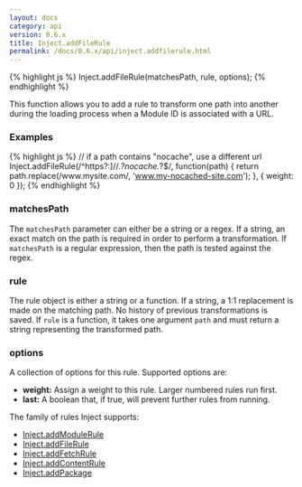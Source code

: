 ```yaml
---
layout: docs
category: api
version: 0.6.x
title: Inject.addFileRule
permalink: /docs/0.6.x/api/inject.addfilerule.html
---
```


{% highlight js %}
Inject.addFileRule(matchesPath, rule, options);
{% endhighlight %}

This function allows you to add a rule to transform one path into another during the loading process when a Module ID is associated with a URL.

### Examples
{% highlight js %}
// if a path contains "nocache", use a different url
Inject.addFileRule(/^https?:]\/\/.*?nocache.*?$/, function(path) {
  return path.replace(/www\.mysite\.com/, 'www.my-nocached-site.com');
}, { weight: 0 });
{% endhighlight %}

### matchesPath
The `matchesPath` parameter can either be a string or a regex. If a string, an exact match on the path is required in order to perform a transformation. If `matchesPath` is a regular expression, then the path is tested against the regex.

### rule
The rule object is either a string or a function. If a string, a 1:1 replacement is made on the matching path. No history of previous transformations is saved. If `rule` is a function, it takes one argument `path` and must return a string representing the transformed path.

### options
A collection of options for this rule. Supported options are:

* **weight:** Assign a weight to this rule. Larger numbered rules run first.
* **last:** A boolean that, if true, will prevent further rules from running.

The family of rules Inject supports:

* [Inject.addModuleRule](/docs/0.6.x/api/inject.addmodulerule.html)
* [Inject.addFileRule](/docs/0.6.x/api/inject.addfilerule.html)
* [Inject.addFetchRule](/docs/0.6.x/api/inject.addfetchrule.html)
* [Inject.addContentRule](/docs/0.6.x/api/inject.addcontentrule.html)
* [Inject.addPackage](/docs/0.6.x/api/inject.addpackage.html)
